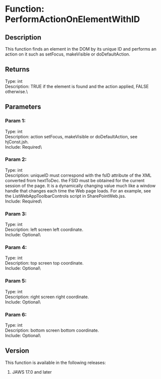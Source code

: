 # Function: PerformActionOnElementWithID

## Description

This function finds an element in the DOM by its unique ID and performs
an action on it such as setFocus, makeVisible or doDefaultAction.

## Returns

Type: int\
Description: TRUE if the element is found and the action applied, FALSE
otherwise.\

## Parameters

### Param 1:

Type: int\
Description: action setFocus, makeVisible or doDefaultAction, see
hjConst.jsh.\
Include: Required\

### Param 2:

Type: int\
Description: uniqueID must correspond with the fsID attribute of the XML
converted from hextToDec. the FSID must be obtained for the current
session of the page. It is a dynamically changing value much like a
window handle that changes each time the Web page loads. For an example,
see the ListWebAppToolbarControls script in SharePointWeb.jss.\
Include: Required\

### Param 3:

Type: int\
Description: left screen left coordinate.\
Include: Optional\

### Param 4:

Type: int\
Description: top screen top coordinate.\
Include: Optional\

### Param 5:

Type: int\
Description: right screen right coordinate.\
Include: Optional\

### Param 6:

Type: int\
Description: bottom screen bottom coordinate.\
Include: Optional\

## Version

This function is available in the following releases:

1.  JAWS 17.0 and later
